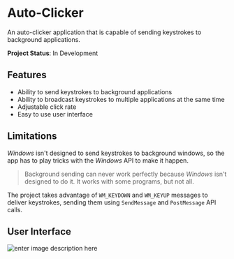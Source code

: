 # Auto-Clicker
An auto-clicker application that is capable of sending keystrokes to background applications.

**Project Status**: In Development

## Features
-   Ability to send keystrokes to background applications
-   Ability to broadcast keystrokes to multiple applications at the same time
-   Adjustable click rate
-   Easy to use user interface

## Limitations
*Windows* isn't designed to send keystrokes to background windows, so the app has to play tricks with the *Windows* API to make it happen.

> Background sending can never work perfectly because *Windows* isn't designed to do it. 
> It works with some programs, but not all.

The project takes advantage of `WM_KEYDOWN` and `WM_KEYUP` messages to deliver keystrokes, sending them using `SendMessage` and `PostMessage` API calls.

## User Interface
![enter image description here](https://media.discordapp.net/attachments/770084138249617438/1063300446963372103/image.png?width=1281&height=683)
